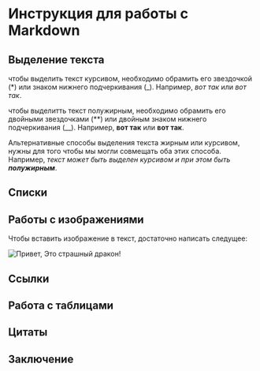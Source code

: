 # Инструкция для работы с Markdown

## Выделение текста

чтобы выделить текст курсивом, необходимо обрамить его звездочкой (*) или знаком нижнего подчеркивания (_). Например, *вот так* или _вот так_.

чтобы выделитть текст полужирным, необходимо обрамить его двойными звездочками (**) или двойным знаком нижнего подчеркивания (__). Например, **вот так** или __вот так__.

Альтернативные способы выделения текста жирным или курсивом, нужны для того чтобы мы могли совмещать оба этих способа. Например, _текст может быть выделен курсивом и при этом быть **полужирным**_.

## Списки

## Работы с изображениями

Чтобы вставить изображение в текст, достаточно написать следущее:

![Привет, Это страшный дракон!](%D0%94%D1%80%D0%B0%D0%BA%D0%BE%D0%BD.jpg)

## Ссылки

## Работа с таблицами

## Цитаты

## Заключение

